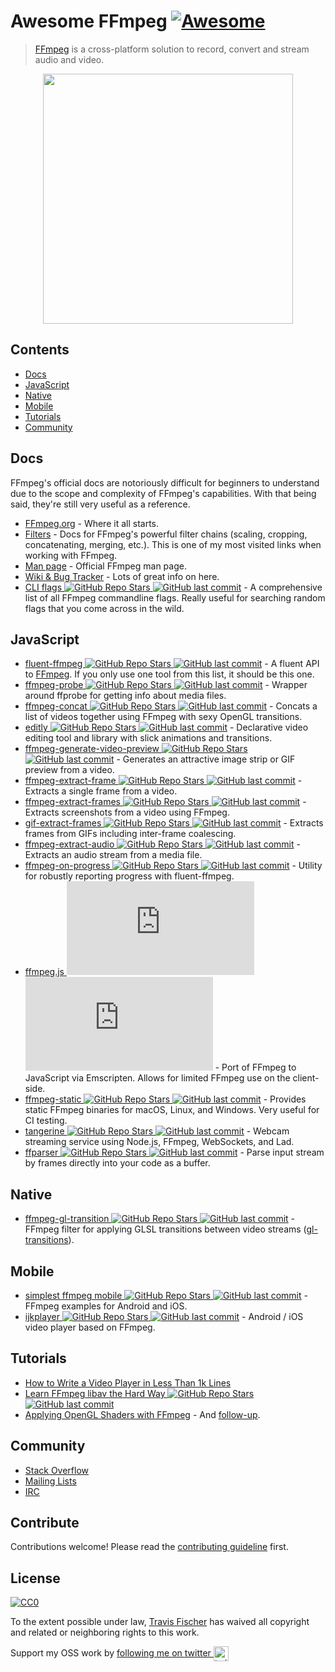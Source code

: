 # Awesome FFmpeg [![Awesome](https://awesome.re/badge.svg)](https://awesome.re)

> [FFmpeg](http://ffmpeg.org) is a cross-platform solution to record, convert and stream audio and video.

<p align="center">
  <img width="400" src="https://cdn.rawgit.com/transitive-bullshit/awesome-ffmpeg/master/ffmpeg-logo.svg">
</p>


## Contents

- [Docs](#docs)
- [JavaScript](#javascript)
- [Native](#native)
- [Mobile](#mobile)
- [Tutorials](#tutorials)
- [Community](#community)


## Docs

FFmpeg's official docs are notoriously difficult for beginners to understand due to the scope and complexity of FFmpeg's capabilities. With that being said, they're still very useful as a reference.

- [FFmpeg.org](http://ffmpeg.org) - Where it all starts.
- [Filters](https://ffmpeg.org/ffmpeg-filters.html) - Docs for FFmpeg's powerful filter chains (scaling, cropping, concatenating, merging, etc.). This is one of my most visited links when working with FFmpeg.
- [Man page](https://man.cx/ffmpeg) - Official FFmpeg man page.
- [Wiki & Bug Tracker](https://trac.ffmpeg.org) - Lots of great info on here.
- [CLI flags ![GitHub Repo Stars](https://img.shields.io/github/stars/transitive-bullshit/ffmpeg-cli-flags) ![GitHub last commit](https://img.shields.io/github/last-commit/transitive-bullshit/ffmpeg-cli-flags)](https://github.com/transitive-bullshit/ffmpeg-cli-flags/blob/master/readme.md) - A comprehensive list of all FFmpeg commandline flags. Really useful for searching random flags that you come across in the wild.


## JavaScript

- [fluent-ffmpeg ![GitHub Repo Stars](https://img.shields.io/github/stars/fluent-ffmpeg/node-fluent-ffmpeg) ![GitHub last commit](https://img.shields.io/github/last-commit/fluent-ffmpeg/node-fluent-ffmpeg)](https://github.com/fluent-ffmpeg/node-fluent-ffmpeg) - A fluent API to [FFmpeg](http://www.ffmpeg.org). If you only use one tool from this list, it should be this one.
- [ffmpeg-probe ![GitHub Repo Stars](https://img.shields.io/github/stars/transitive-bullshit/ffmpeg-probe) ![GitHub last commit](https://img.shields.io/github/last-commit/transitive-bullshit/ffmpeg-probe)](https://github.com/transitive-bullshit/ffmpeg-probe) - Wrapper around ffprobe for getting info about media files.
- [ffmpeg-concat ![GitHub Repo Stars](https://img.shields.io/github/stars/transitive-bullshit/ffmpeg-concat) ![GitHub last commit](https://img.shields.io/github/last-commit/transitive-bullshit/ffmpeg-concat)](https://github.com/transitive-bullshit/ffmpeg-concat) - Concats a list of videos together using FFmpeg with sexy OpenGL transitions.
- [editly ![GitHub Repo Stars](https://img.shields.io/github/stars/mifi/editly) ![GitHub last commit](https://img.shields.io/github/last-commit/mifi/editly)](https://github.com/mifi/editly) - Declarative video editing tool and library with slick animations and transitions.
- [ffmpeg-generate-video-preview ![GitHub Repo Stars](https://img.shields.io/github/stars/transitive-bullshit/ffmpeg-generate-video-preview) ![GitHub last commit](https://img.shields.io/github/last-commit/transitive-bullshit/ffmpeg-generate-video-preview)](https://github.com/transitive-bullshit/ffmpeg-generate-video-preview) - Generates an attractive image strip or GIF preview from a video.
- [ffmpeg-extract-frame ![GitHub Repo Stars](https://img.shields.io/github/stars/transitive-bullshit/ffmpeg-extract-frame) ![GitHub last commit](https://img.shields.io/github/last-commit/transitive-bullshit/ffmpeg-extract-frame)](https://github.com/transitive-bullshit/ffmpeg-extract-frame) - Extracts a single frame from a video.
- [ffmpeg-extract-frames ![GitHub Repo Stars](https://img.shields.io/github/stars/transitive-bullshit/ffmpeg-extract-frames) ![GitHub last commit](https://img.shields.io/github/last-commit/transitive-bullshit/ffmpeg-extract-frames)](https://github.com/transitive-bullshit/ffmpeg-extract-frames) - Extracts screenshots from a video using FFmpeg.
- [gif-extract-frames ![GitHub Repo Stars](https://img.shields.io/github/stars/transitive-bullshit/gif-extract-frames) ![GitHub last commit](https://img.shields.io/github/last-commit/transitive-bullshit/gif-extract-frames)](https://github.com/transitive-bullshit/gif-extract-frames) - Extracts frames from GIFs including inter-frame coalescing.
- [ffmpeg-extract-audio ![GitHub Repo Stars](https://img.shields.io/github/stars/transitive-bullshit/ffmpeg-extract-audio) ![GitHub last commit](https://img.shields.io/github/last-commit/transitive-bullshit/ffmpeg-extract-audio)](https://github.com/transitive-bullshit/ffmpeg-extract-audio) - Extracts an audio stream from a media file.
- [ffmpeg-on-progress ![GitHub Repo Stars](https://img.shields.io/github/stars/transitive-bullshit/ffmpeg-on-progress) ![GitHub last commit](https://img.shields.io/github/last-commit/transitive-bullshit/ffmpeg-on-progress)](https://github.com/transitive-bullshit/ffmpeg-on-progress) - Utility for robustly reporting progress with fluent-ffmpeg.
- [ffmpeg.js ![GitHub Repo Stars](https://img.shields.io/github/stars/Kagami/ffmpeg.js) ![GitHub last commit](https://img.shields.io/github/last-commit/Kagami/ffmpeg.js)](https://github.com/Kagami/ffmpeg.js) - Port of FFmpeg to JavaScript via Emscripten. Allows for limited FFmpeg use on the client-side.
- [ffmpeg-static ![GitHub Repo Stars](https://img.shields.io/github/stars/eugeneware/ffmpeg-static) ![GitHub last commit](https://img.shields.io/github/last-commit/eugeneware/ffmpeg-static)](https://github.com/eugeneware/ffmpeg-static) - Provides static FFmpeg binaries for macOS, Linux, and Windows. Very useful for CI testing.
- [tangerine ![GitHub Repo Stars](https://img.shields.io/github/stars/niftylettuce/tangerine) ![GitHub last commit](https://img.shields.io/github/last-commit/niftylettuce/tangerine)](https://github.com/niftylettuce/tangerine) - Webcam streaming service using Node.js, FFmpeg, WebSockets, and Lad.
- [ffparser ![GitHub Repo Stars](https://img.shields.io/github/stars/NiKlimenko/FFParser) ![GitHub last commit](https://img.shields.io/github/last-commit/NiKlimenko/FFParser)](https://github.com/NiKlimenko/FFParser) - Parse input stream by frames directly into your code as a buffer.


## Native

- [ffmpeg-gl-transition ![GitHub Repo Stars](https://img.shields.io/github/stars/transitive-bullshit/ffmpeg-gl-transition) ![GitHub last commit](https://img.shields.io/github/last-commit/transitive-bullshit/ffmpeg-gl-transition)](https://github.com/transitive-bullshit/ffmpeg-gl-transition) - FFmpeg filter for applying GLSL transitions between video streams ([gl-transitions](https://gl-transitions.com/)).


## Mobile

- [simplest ffmpeg mobile ![GitHub Repo Stars](https://img.shields.io/github/stars/leixiaohua1020/simplest_ffmpeg_mobile) ![GitHub last commit](https://img.shields.io/github/last-commit/leixiaohua1020/simplest_ffmpeg_mobile)](https://github.com/leixiaohua1020/simplest_ffmpeg_mobile) - FFmpeg examples for Android and iOS.
- [ijkplayer ![GitHub Repo Stars](https://img.shields.io/github/stars/Bilibili/ijkplayer) ![GitHub last commit](https://img.shields.io/github/last-commit/Bilibili/ijkplayer)](https://github.com/Bilibili/ijkplayer) - Android / iOS video player based on FFmpeg.


## Tutorials

- [How to Write a Video Player in Less Than 1k Lines](http://dranger.com/ffmpeg)
- [Learn FFmpeg libav the Hard Way ![GitHub Repo Stars](https://img.shields.io/github/stars/leandromoreira/ffmpeg-libav-tutorial) ![GitHub last commit](https://img.shields.io/github/last-commit/leandromoreira/ffmpeg-libav-tutorial)](https://github.com/leandromoreira/ffmpeg-libav-tutorial)
- [Applying OpenGL Shaders with FFmpeg](https://nervous.io/ffmpeg/opengl/2017/01/31/ffmpeg-opengl) - And [follow-up](https://nervous.io/ffmpeg/opengl/2017/05/15/ffmpeg-pbo-yuv).


## Community

- [Stack Overflow](https://superuser.com/questions/tagged/ffmpeg)
- [Mailing Lists](https://www.ffmpeg.org/contact.html#MailingLists)
- [IRC](https://www.ffmpeg.org/contact.html#IRCChannels)


## Contribute

Contributions welcome! Please read the [contributing guideline](contributing.md) first.


## License

[![CC0](http://mirrors.creativecommons.org/presskit/buttons/88x31/svg/cc-zero.svg)](http://creativecommons.org/publicdomain/zero/1.0)

To the extent possible under law, [Travis Fischer](https://github.com/transitive-bullshit) has waived all copyright and related or neighboring rights to this work.

Support my OSS work by <a href="https://twitter.com/transitive_bs">following me on twitter <img src="https://storage.googleapis.com/saasify-assets/twitter-logo.svg" alt="twitter" height="24px" align="center"></a>
